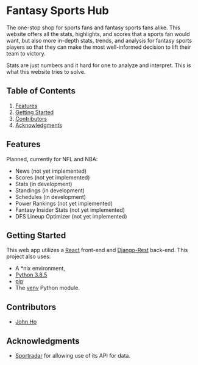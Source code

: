 # Fantasy Sports Hub
The one-stop shop for sports fans and fantasy sports fans alike. This website offers all the stats, highlights, and scores that a sports fan would want, but also more in-depth stats, trends, and analysis for fantasy sports players so that they can make the most well-informed decision to lift their team to victory. 

Stats are just numbers and it hard for one to analyze and interpret. This is what this website tries to solve.

## Table of Contents
1. [Features](#Features)
2. [Getting Started](#Getting-Started)
3. [Contributors](#Contributors)
4. [Acknowledgments](#Acknowledgments)

## Features
Planned, currently for NFL and NBA:
- News (not yet implemented)
- Scores (not yet implemented)
- Stats (in development)
- Standings (in development)
- Schedules (in development)
- Power Rankings (not yet implemented)
- Fantasy Insider Stats (not yet implemented)
- DFS Lineup Optimizer (not yet implemented)

## Getting Started
This web app utilizes a [React](https://reactjs.org/) front-end and [Django-Rest](https://www.django-rest-framework.org/) back-end. This project also uses:
- A *nix environment,
- [Python 3.8.5](https://www.python.org/downloads/)
- [pip](https://github.com/pypa/pip)
- The [venv](https://docs.python.org/3/library/venv.html) Python module.

## Contributors
- [John Ho](https://github.com/hojohn2561)

## Acknowledgments
- [Sportradar](https://sportradar.us/) for allowing use of its API for data.
